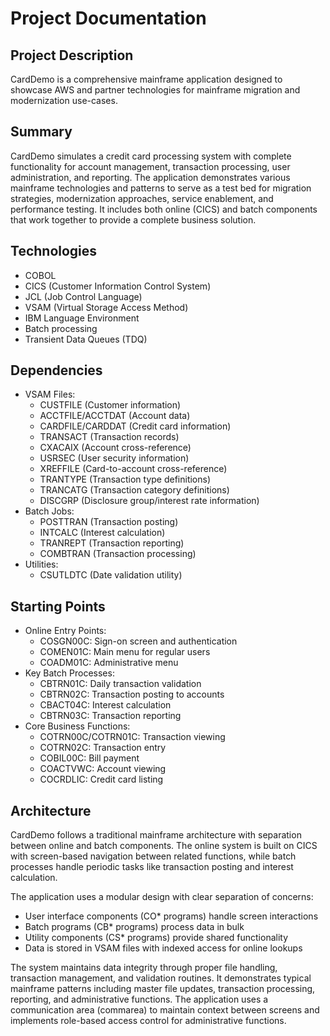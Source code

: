 # Project Documentation
## Project Description
CardDemo is a comprehensive mainframe application designed to showcase AWS and partner technologies for mainframe migration and modernization use-cases.

## Summary
CardDemo simulates a credit card processing system with complete functionality for account management, transaction processing, user administration, and reporting. The application demonstrates various mainframe technologies and patterns to serve as a test bed for migration strategies, modernization approaches, service enablement, and performance testing. It includes both online (CICS) and batch components that work together to provide a complete business solution.

## Technologies
- COBOL
- CICS (Customer Information Control System)
- JCL (Job Control Language)
- VSAM (Virtual Storage Access Method)
- IBM Language Environment
- Batch processing
- Transient Data Queues (TDQ)

## Dependencies
- VSAM Files:
  - CUSTFILE (Customer information)
  - ACCTFILE/ACCTDAT (Account data)
  - CARDFILE/CARDDAT (Credit card information)
  - TRANSACT (Transaction records)
  - CXACAIX (Account cross-reference)
  - USRSEC (User security information)
  - XREFFILE (Card-to-account cross-reference)
  - TRANTYPE (Transaction type definitions)
  - TRANCATG (Transaction category definitions)
  - DISCGRP (Disclosure group/interest rate information)
- Batch Jobs:
  - POSTTRAN (Transaction posting)
  - INTCALC (Interest calculation)
  - TRANREPT (Transaction reporting)
  - COMBTRAN (Transaction processing)
- Utilities:
  - CSUTLDTC (Date validation utility)

## Starting Points
- Online Entry Points:
  - COSGN00C: Sign-on screen and authentication
  - COMEN01C: Main menu for regular users
  - COADM01C: Administrative menu
- Key Batch Processes:
  - CBTRN01C: Daily transaction validation
  - CBTRN02C: Transaction posting to accounts
  - CBACT04C: Interest calculation
  - CBTRN03C: Transaction reporting
- Core Business Functions:
  - COTRN00C/COTRN01C: Transaction viewing
  - COTRN02C: Transaction entry
  - COBIL00C: Bill payment
  - COACTVWC: Account viewing
  - COCRDLIC: Credit card listing

## Architecture
CardDemo follows a traditional mainframe architecture with separation between online and batch components. The online system is built on CICS with screen-based navigation between related functions, while batch processes handle periodic tasks like transaction posting and interest calculation.

The application uses a modular design with clear separation of concerns:
- User interface components (CO* programs) handle screen interactions
- Batch programs (CB* programs) process data in bulk
- Utility components (CS* programs) provide shared functionality
- Data is stored in VSAM files with indexed access for online lookups

The system maintains data integrity through proper file handling, transaction management, and validation routines. It demonstrates typical mainframe patterns including master file updates, transaction processing, reporting, and administrative functions. The application uses a communication area (commarea) to maintain context between screens and implements role-based access control for administrative functions.